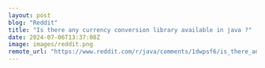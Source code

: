 ```yaml
---
layout: post
blog: "Reddit"
title: "Is there any currency conversion library available in java ?"
date: 2024-07-06T13:37:08Z
image: images/reddit.png
remote_url: "https://www.reddit.com/r/java/comments/1dwpsf6/is_there_any_currency_conversion_library/"
---
```

